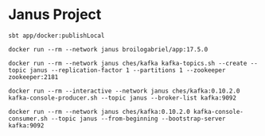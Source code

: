 # Janus Project

`sbt app/docker:publishLocal`

`docker run --rm --network janus broilogabriel/app:17.5.0`

`docker run --rm --network janus ches/kafka kafka-topics.sh --create --topic janus --replication-factor 1 --partitions 1 --zookeeper zookeeper:2181`

`docker run --rm --interactive --network janus ches/kafka:0.10.2.0 kafka-console-producer.sh --topic janus --broker-list kafka:9092`

`docker run --rm --network janus ches/kafka:0.10.2.0 kafka-console-consumer.sh --topic janus --from-beginning --bootstrap-server kafka:9092`